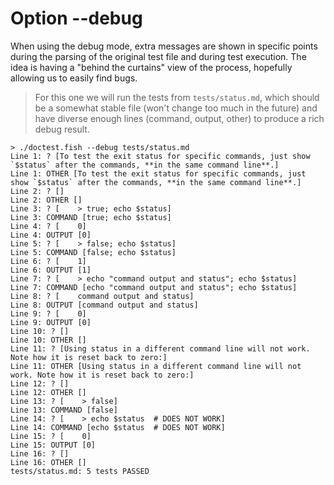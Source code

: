 # Option --debug

When using the debug mode, extra messages are shown in specific points during the parsing of the original test file and during test execution. The idea is having a "behind the curtains" view of the process, hopefully allowing us to easily find bugs.

> For this one we will run the tests from `tests/status.md`, which should be a somewhat stable file (won't change too much in the future) and have diverse enough lines (command, output, other) to produce a rich debug result.

    > ./doctest.fish --debug tests/status.md
    Line 1: ? [To test the exit status for specific commands, just show `$status` after the commands, **in the same command line**.]
    Line 1: OTHER [To test the exit status for specific commands, just show `$status` after the commands, **in the same command line**.]
    Line 2: ? []
    Line 2: OTHER []
    Line 3: ? [    > true; echo $status]
    Line 3: COMMAND [true; echo $status]
    Line 4: ? [    0]
    Line 4: OUTPUT [0]
    Line 5: ? [    > false; echo $status]
    Line 5: COMMAND [false; echo $status]
    Line 6: ? [    1]
    Line 6: OUTPUT [1]
    Line 7: ? [    > echo "command output and status"; echo $status]
    Line 7: COMMAND [echo "command output and status"; echo $status]
    Line 8: ? [    command output and status]
    Line 8: OUTPUT [command output and status]
    Line 9: ? [    0]
    Line 9: OUTPUT [0]
    Line 10: ? []
    Line 10: OTHER []
    Line 11: ? [Using status in a different command line will not work. Note how it is reset back to zero:]
    Line 11: OTHER [Using status in a different command line will not work. Note how it is reset back to zero:]
    Line 12: ? []
    Line 12: OTHER []
    Line 13: ? [    > false]
    Line 13: COMMAND [false]
    Line 14: ? [    > echo $status  # DOES NOT WORK]
    Line 14: COMMAND [echo $status  # DOES NOT WORK]
    Line 15: ? [    0]
    Line 15: OUTPUT [0]
    Line 16: ? []
    Line 16: OTHER []
    tests/status.md: 5 tests PASSED

